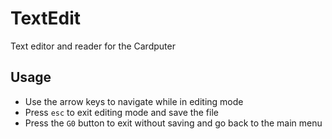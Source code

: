 # TextEdit
Text editor and reader for the Cardputer

## Usage
* Use the arrow keys to navigate while in editing mode
* Press `esc` to exit editing mode and save the file
* Press the `G0` button to exit without saving and go back to the main menu